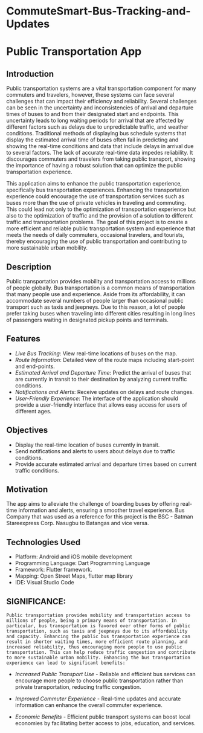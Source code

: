 # CommuteSmart-Bus-Tracking-and-Updates

# Public Transportation App

## Introduction

Public transportation systems are a vital transportation component for many commuters and travelers, however, these systems can face several challenges that can impact their efficiency and reliability. Several challenges can be seen in the uncertainty and inconsistencies of arrival and departure times of buses to and from their designated start and endpoints. This uncertainty leads to long waiting periods for arrival that are affected by different factors such as delays due to unpredictable traffic, and weather conditions. Traditional methods of displaying bus schedule systems that display the estimated arrival time of buses often fail in predicting and showing the real-time conditions and data that include delays in arrival due to several factors. The lack of accurate real-time data impedes reliability. It discourages commuters and travelers from taking public transport, showing the importance of having a robust solution that can optimize the public transportation experience.

This application aims to enhance the public transportation experience, specifically bus transportation experiences. Enhancing the transportation experience could encourage the use of transportation services such as buses more than the use of private vehicles in traveling and commuting. This could lead not only to the optimization of transportation experience but also to the optimization of traffic and the provision of a solution to different traffic and transportation problems. The goal of this project is to create a more efficient and reliable public transportation system and experience that meets the needs of daily commuters, occasional travelers, and tourists, thereby encouraging the use of public transportation and contributing to more sustainable urban mobility.


## Description

Public transportation provides mobility and transportation access to millions of people globally.  Bus transportation is a common means of transportation that many people use and experience. Aside from its affordability, it can accommodate several numbers of people larger than occasional public transport such as taxis and jeepneys. Due to this reason, a lot of people prefer taking buses when traveling into different cities resulting in long lines of passengers waiting in designated pickup points and terminals. 
	


## Features

- *Live Bus Tracking*: View real-time locations of buses on the map.
- *Route Information*: Detailed view of the route maps including start-point and end-points.
- *Estimated Arrival and Departure Time*: Predict the arrival of buses that are currently in transit to their destination by analyzing current traffic conditions.
- *Notifications and Alerts*: Receive updates on delays and route changes.
- *User-Friendly Experience*:  The interface of the application should provide a user-friendly interface that allows easy access for users of different ages. 

## Objectives

- Display the real-time location of buses currently in transit.
- Send notifications and alerts to users about delays due to traffic conditions.
- Provide accurate estimated arrival and departure times based on current traffic conditions.

## Motivation

The app aims to alleviate the challenge of boarding buses by offering real-time information and alerts, ensuring a smoother travel experience. Bus Company that was used as a reference for this project is the BSC - Batman Stareexpress Corp. Nasugbu to Batangas and vice versa.


## Technologies Used

- Platform: Android and iOS mobile development 
- Programming Language: Dart Programming Language
- Framework: Flutter framework.
- Mapping: Open Street Maps, flutter map library
- IDE: Visual Studio Code

## SIGNIFICANCE:

	Public transportation provides mobility and transportation access to millions of people, being a primary means of transportation. In particular, bus transportation is favored over other forms of public transportation, such as taxis and jeepneys due to its affordability and capacity. Enhancing the public bus transportation experience can result in shorter waiting times, more efficient route planning, and increased reliability, thus encouraging more people to use public transportation. This can help reduce traffic congestion and contribute to more sustainable urban mobility. Enhancing the bus transportation experience can lead to significant benefits:

- *Increased Public Transport Use* - Reliable and efficient bus services can encourage more people to choose public transportation rather than private transportation, reducing traffic congestion. 

- *Improved Commuter Experience* - Real-time updates and accurate information can enhance the overall commuter experience.

- *Economic Benefits* - Efficient public transport systems can boost local economies by facilitating better access to jobs, education, and services.

